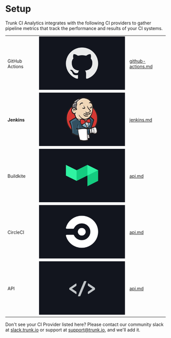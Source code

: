 # Setup

Trunk CI Analytics integrates with the following CI providers to gather pipeline metrics that track the performance and results of your CI systems.&#x20;

|                |                                    |                                          |
| :------------- | :--------------------------------- | :--------------------------------------- |
| GitHub Actions | ![Github.png](../Github.png)       | [github-actions.md](./github-actions.md) |
| **Jenkins**    | ![Jenkins.png](../Jenkins.png)     | [jenkins.md](./jenkins.md)               |
| Buildkite      | ![Buildkite.png](../Buildkite.png) | [api.md](./api.md)                       |
| CircleCI       | ![CIrcleCI.png](../CIrcleCI.png)   | [api.md](./api.md)                       |
| API            | ![API.png](../API.png)             | [api.md](./api.md)                       |

Don't see your CI Provider listed here? Please contact our community slack at [slack.trunk.io](https://slack.trunk.io) or support at [support@trunk.io](mailto:support@trunk.io), and we'll add it.
